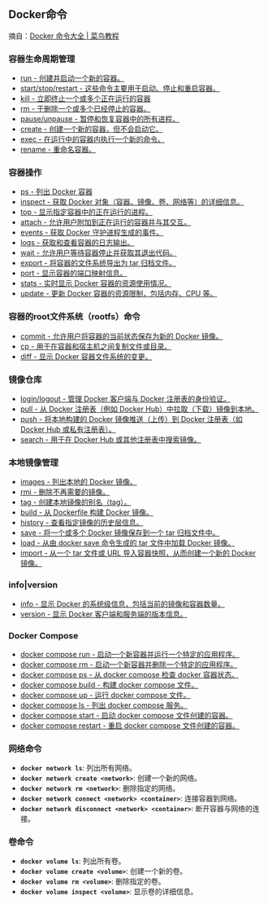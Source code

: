 ## Docker命令

摘自：[Docker 命令大全 | 菜鸟教程](https://www.runoob.com/docker/docker-command-manual.html)

### 容器生命周期管理

- [run - 创建并启动一个新的容器。](https://www.runoob.com/docker/docker-run-command.html)
- [start/stop/restart - 这些命令主要用于启动、停止和重启容器。](https://www.runoob.com/docker/docker-start-stop-restart-command.html)
- [kill - 立即终止一个或多个正在运行的容器](https://www.runoob.com/docker/docker-kill-command.html)
- [rm - 于删除一个或多个已经停止的容器。](https://www.runoob.com/docker/docker-rm-command.html)
- [pause/unpause - 暂停和恢复容器中的所有进程。](https://www.runoob.com/docker/docker-pause-unpause-command.html)
- [create - 创建一个新的容器，但不会启动它。](https://www.runoob.com/docker/docker-create-command.html)
- [exec - 在运行中的容器内执行一个新的命令。](https://www.runoob.com/docker/docker-exec-command.html)
- [rename - 重命名容器。](https://www.runoob.com/docker/docker-rename-command.html)

### 容器操作

- [ps - 列出 Docker 容器](https://www.runoob.com/docker/docker-ps-command.html)
- [inspect - 获取 Docker 对象（容器、镜像、卷、网络等）的详细信息。](https://www.runoob.com/docker/docker-inspect-command.html)
- [top - 显示指定容器中的正在运行的进程。](https://www.runoob.com/docker/docker-top-command.html)
- [attach - 允许用户附加到正在运行的容器并与其交互。](https://www.runoob.com/docker/docker-attach-command.html)
- [events - 获取 Docker 守护进程生成的事件。](https://www.runoob.com/docker/docker-events-command.html)
- [logs - 获取和查看容器的日志输出。](https://www.runoob.com/docker/docker-logs-command.html)
- [wait - 允许用户等待容器停止并获取其退出代码。](https://www.runoob.com/docker/docker-wait-command.html)
- [export - 将容器的文件系统导出为 tar 归档文件。](https://www.runoob.com/docker/docker-export-command.html)
- [port - 显示容器的端口映射信息。](https://www.runoob.com/docker/docker-port-command.html)
- [stats - 实时显示 Docker 容器的资源使用情况。](https://www.runoob.com/docker/docker-stats-command.html)
- [update - 更新 Docker 容器的资源限制，包括内存、CPU 等。](https://www.runoob.com/docker/docker-update-command.html)

### 容器的root文件系统（rootfs）命令

- [commit - 允许用户将容器的当前状态保存为新的 Docker 镜像。](https://www.runoob.com/docker/docker-commit-command.html)
- [cp - 用于在容器和宿主机之间复制文件或目录。](https://www.runoob.com/docker/docker-cp-command.html)
- [diff - 显示 Docker 容器文件系统的变更。](https://www.runoob.com/docker/docker-diff-command.html)

### 镜像仓库

- [login/logout - 管理 Docker 客户端与 Docker 注册表的身份验证。](https://www.runoob.com/docker/docker-login-command.html)
- [pull - 从 Docker 注册表（例如 Docker Hub）中拉取（下载）镜像到本地。](https://www.runoob.com/docker/docker-pull-command.html)
- [push - 将本地构建的 Docker 镜像推送（上传）到 Docker 注册表（如 Docker Hub 或私有注册表）。](https://www.runoob.com/docker/docker-push-command.html)
- [search - 用于在 Docker Hub 或其他注册表中搜索镜像。](https://www.runoob.com/docker/docker-search-command.html)

### 本地镜像管理

- [images - 列出本地的 Docker 镜像。](https://www.runoob.com/docker/docker-images-command.html)
- [rmi - 删除不再需要的镜像。](https://www.runoob.com/docker/docker-rmi-command.html)
- [tag - 创建本地镜像的别名（tag）。](https://www.runoob.com/docker/docker-tag-command.html)
- [build - 从 Dockerfile 构建 Docker 镜像。](https://www.runoob.com/docker/docker-build-command.html)
- [history - 查看指定镜像的历史层信息。](https://www.runoob.com/docker/docker-history-command.html)
- [save - 将一个或多个 Docker 镜像保存到一个 tar 归档文件中。](https://www.runoob.com/docker/docker-save-command.html)
- [load - 从由 docker save 命令生成的 tar 文件中加载 Docker 镜像。](https://www.runoob.com/docker/docker-load-command.html)
- [import - 从一个 tar 文件或 URL 导入容器快照，从而创建一个新的 Docker 镜像。](https://www.runoob.com/docker/docker-import-command.html)

### info|version

- [info - 显示 Docker 的系统级信息，包括当前的镜像和容器数量。](https://www.runoob.com/docker/docker-info-command.html)
- [version - 显示 Docker 客户端和服务端的版本信息。](https://www.runoob.com/docker/docker-version-command.html)

### Docker Compose

- [docker compose run - 启动一个新容器并运行一个特定的应用程序。](https://www.runoob.com/docker/docker-compose-run-command.html)
- [docker compose rm - 启动一个新容器并删除一个特定的应用程序。](https://www.runoob.com/docker/docker-compose-rm-command.html)
- [docker compose ps - 从 docker compose 检查 docker 容器状态。](https://www.runoob.com/docker/docker-compose-ps-command.html)
- [docker compose build - 构建 docker compose 文件。](https://www.runoob.com/docker/docker-compose-bulid-command.html)
- [docker compose up - 运行 docker compose 文件。](https://www.runoob.com/docker/docker-compose-up-command.html)
- [docker compose ls - 列出 docker compose 服务。](https://www.runoob.com/docker/docker-compose-ls-command.html)
- [docker compose start - 启动 docker compose 文件创建的容器。](https://www.runoob.com/docker/docker-compose-start-command.html)
- [docker compose restart - 重启 docker compose 文件创建的容器。](https://www.runoob.com/docker/docker-compose-restart-command.html)

### 网络命令

- **`docker network ls`**: 列出所有网络。
- **`docker network create <network>`**: 创建一个新的网络。
- **`docker network rm <network>`**: 删除指定的网络。
- **`docker network connect <network> <container>`**: 连接容器到网络。
- **`docker network disconnect <network> <container>`**: 断开容器与网络的连接。

### 卷命令

- **`docker volume ls`**: 列出所有卷。
- **`docker volume create <volume>`**: 创建一个新的卷。
- **`docker volume rm <volume>`**: 删除指定的卷。
- **`docker volume inspect <volume>`**: 显示卷的详细信息。